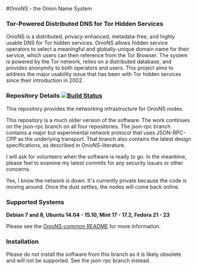 #OnioNS - the Onion Name System
### Tor-Powered Distributed DNS for Tor Hidden Services

OnioNS is a distributed, privacy-enhanced, metadata-free, and highly usable DNS for Tor hidden services. OnioNS allows hidden service operators to select a meaningful and globally-unique domain name for their service, which users can then reference from the Tor Browser. The system is powered by the Tor network, relies on a distributed database, and provides anonymity to both operators and users. This project aims to address the major usability issue that has been with Tor hidden services since their introduction in 2002.

### Repository Details [![Build Status](https://travis-ci.org/Jesse-V/OnioNS-server.svg)](https://travis-ci.org/Jesse-V/OnioNS-server)

This repository provides the networking infrastructure for OnioNS nodes.

This repository is a much older version of the software. The work continues on the json-rpc branch on all four repositories. The json-rpc branch contains a major but experimental network protocol that uses JSON-RPC-CPP as the underlying transport. That branch also contains the latest design specifications, as described in OnioNS-literature.

I will ask for volunteers when the software is ready to go. In the meantime, please feel to examine my latest commits for any security issues or other concerns.

Yes, I know the network is down. It's currently private because the code is moving around. Once the dust settles, the nodes will come back online.

### Supported Systems

**Debian 7 and 8, Ubuntu 14.04 - 15.10, Mint 17 - 17.2, Fedora 21 - 23**

Please see the [OnioNS-common README](https://github.com/Jesse-V/OnioNS-common#supported-systems) for more information.

### Installation

Please do not install the software from this branch as it is likely obsolete and will not be supported. See the json-rpc branch instead.
